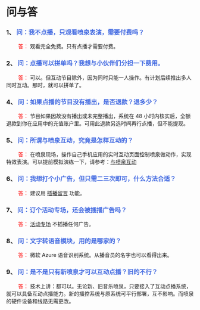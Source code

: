 # 问与答

### 1、 <font color="royalblue">问：我不点播，只观看喷泉表演，需要付费吗？</font> 
&emsp;&emsp; <font color="red">答：</font> 观看完全免费。只有点播才需要付费。  

### 2、 <font color="royalblue">问：点播可以拼单吗？我想与小伙伴们分担一下费用。</font> 
&emsp;&emsp; <font color="red">答：</font> 可以。但互动节目除外，因为同时只能一人操作。有计划后续推出多人同时互动。那时，就可以拼单了。

### 4、 <font color="royalblue">问：如果点播的节目没有播出，是否退款？退多少？</font> 
&emsp;&emsp; <font color="red">答：</font> 节目如果因故没有播出或未完整播出，系统在 48 小时内核实后，全额退款到你在应用中的充值账户里。可用此退款另选时间再行点播，但不能提现。

### 5、 <font color="royalblue">问：所谓与喷泉互动，究竟是怎样互动的？</font> 
&emsp;&emsp; <font color="red">答：</font> 在喷泉现场，操作自己手机应用的实时互动页面控制喷泉做动作，实现特效表演。可以提前模拟演练一下，请参考：[与喷泉互动](/guide/与喷泉互动)

### 6、 <font color="royalblue">问：我想打个小广告，但只需二三次即可，什么方法合适？</font> 
&emsp;&emsp; <font color="red">答：</font> 建议用 [插播留言](/guide/插播留言) 功能。

### 7、 <font color="royalblue">问：订个活动专场，还会被插播广告吗？</font> 
&emsp;&emsp; <font color="red">答：</font> [活动专场](/guide/活动专场) 不插播任何广告。

### 8、 <font color="royalblue">问：文字转语音模块，用的是哪家的？</font> 
&emsp;&emsp; <font color="red">答：</font> 微软 Azure 语音识别系统。从播音员的名字也可以看得出来。

### 9、 <font color="royalblue">问：是不是只有新喷泉才可以互动点播？旧的不行？</font> 
&emsp;&emsp; <font color="red">答：</font> 技术上讲：都可以。无论新、旧音乐喷泉，只要接入了互动点播系统，就可以具备互动点播能力。新的播控系统与原系统可平行部署，互不影响。而喷泉的硬件设备和线路无需更改。
